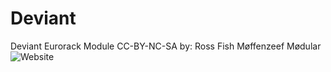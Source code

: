 # Deviant
Deviant Eurorack Module 
CC-BY-NC-SA 
by: Ross Fish 
Møffenzeef Mødular 
![Website](http://moffenzeefmodular.com)
